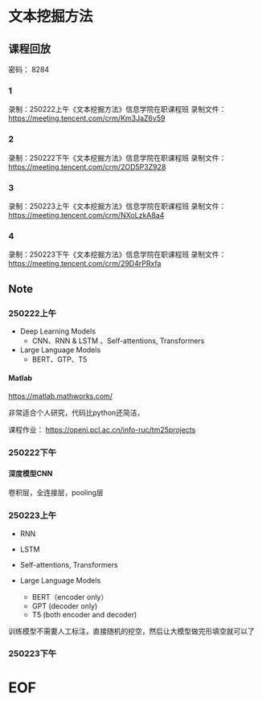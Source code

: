 # 文本挖掘方法

## 课程回放

密码： 8284

### 1
录制：250222上午《文本挖掘方法》信息学院在职课程班
录制文件：https://meeting.tencent.com/crm/Km3JaZ6v59

### 2
录制：250222下午《文本挖掘方法》信息学院在职课程班
录制文件：https://meeting.tencent.com/crm/2OD5P3Z928

### 3
录制：250223上午《文本挖掘方法》信息学院在职课程班
录制文件：https://meeting.tencent.com/crm/NXoLzkA8a4

### 4
录制：250223下午《文本挖掘方法》信息学院在职课程班
录制文件：https://meeting.tencent.com/crm/29D4rPRxfa


## Note

### 250222上午

- Deep Learning Models 
    - CNN、RNN & LSTM 、Self-attentions, Transformers
- Large Language Models
    - BERT、GTP、T5


#### Matlab
https://matlab.mathworks.com/

非常适合个人研究，代码比python还简洁，


课程作业：
https://openi.pcl.ac.cn/info-ruc/tm25projects



### 250222下午

#### 深度模型CNN 

卷积层，全连接层，pooling层


### 250223上午

- RNN 
- LSTM  

- Self-attentions, Transformers
- Large Language Models
    - BERT（encoder only）
    - GPT (decoder only)
    - T5 (both encoder and decoder)

训练模型不需要人工标注，直接随机的挖空，然后让大模型做完形填空就可以了


### 250223下午



# EOF
